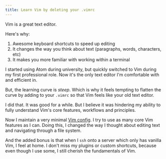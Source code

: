 ```yaml
---
title: Learn Vim by deleting your .vimrc
---
```


Vim is a great text editor.

Here's why:
1. Awesome keyboard shortcuts to speed up editing
2. It changes the way you think about text (paragraphs, words, characters, etc)
3. It makes you more familiar with working within a terminal

I started using Atom during university, but quickly switched to Vim during my first professional role. Now it's the only text editor I'm comfortable with and efficient in.

But, the learning curve is _steep_. Which is why it feels tempting to flatten the curve by adding to your `.vimrc` so that Vim feels like your old text editor.

I did that. It was good for a while. But I believe it was hindering my ability to fully understand Vim's core features, workflows and principles.

Now I maintain a very minimal [Vim config](https://github.com/cesarenv/config/blob/master/.vimrc). I try to use as many core Vim features as I can. Doing this, I changed the way I thought about editing text and navigating through a file system.

And the added bonus is that when I `ssh` onto a server which only has vanilla Vim, I feel at home. I don't miss my plugins or custom shortcuts, because even though I use some, I still cherish the fundamentals of Vim.
